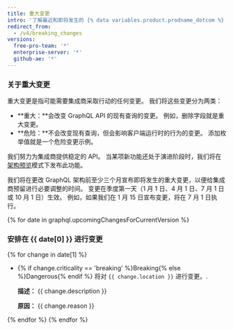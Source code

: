 ```yaml
---
title: 重大变更
intro: '了解最近和即将发生的 {% data variables.product.prodname_dotcom %} GraphQL API 重大变更。'
redirect_from:
  - /v4/breaking_changes
versions:
  free-pro-team: '*'
  enterprise-server: '*'
  github-ae: '*'
---
```


### 关于重大变更

重大变更是指可能需要集成商采取行动的任何变更。 我们将这些变更分为两类：

  - **重大：**会改变 GraphQL API 的现有查询的变更。 例如，删除字段就是重大变更。
  - **危险：**不会改变现有查询，但会影响客户端运行时的行为的变更。 添加枚举值就是一个危险变更示例。

我们努力为集成商提供稳定的 API。 当某项新功能还处于演进阶段时，我们将在[架构预览](/v4/previews/)模式下发布此功能。

我们将在更改 GraphQL 架构前至少三个月宣布即将发生的重大变更，以便给集成商预留进行必要调整的时间。 变更在季度第一天（1 月 1 日、4 月 1 日、7 月 1 日或 10 月 1 日）生效。 例如，如果我们在 1 月 15 日宣布变更，将在 7 月 1 日执行。

{% for date in graphql.upcomingChangesForCurrentVersion %}
### 安排在 {{ date[0] }} 进行变更

{% for change in date[1] %}
<ul>
<li><span class="border rounded-1 m-1 p-1 {% if change.criticality == 'breaking' %}border-red bg-red-light{% else %}border-purple bg-purple-light{% endif %}">{% if change.criticality == 'breaking' %}Breaking{% else %}Dangerous{% endif %}</span> 将对 <code>{{ change.location }}</code> 进行变更。.

<p><b>描述：</b> {{ change.description }}</p>

<p><b>原因：</b> {{ change.reason }}</p>
</li>
</ul>

{% endfor %}
{% endfor %}
